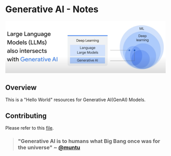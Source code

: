 # Generative AI - Notes


![](./llm-notes/llm-overview.png)

## Overview

This is a "Hello World" resources for Generative AI(GenAI) Models.


## Contributing

Please refer to this [file](../../CONTRIBUTING.md).


> ### "Generative AI is to humans what Big Bang once was for the universe" ~ [@muntu](https://github.com/afondiel)
>


